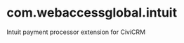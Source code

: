 com.webaccessglobal.intuit
==========================

Intuit payment processor extension for CiviCRM
